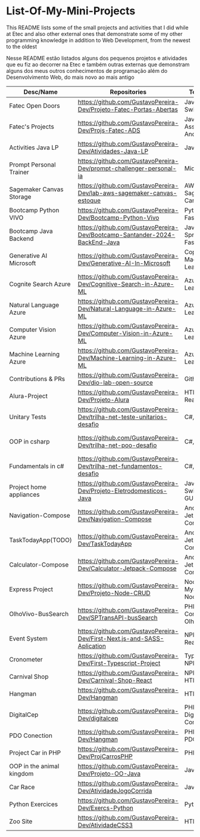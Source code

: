 # List-Of-My-Mini-Projects

<p>This README lists some of the small projects and activities that I did while at Etec and also other external ones that demonstrate some of my other programming knowledge in addition to Web Development, from the newest to the oldest</p>
<p>Nesse README estão listados alguns dos pequenos projetos e atividades que eu fiz ao decorrer na Etec e também outras externas que demonstram alguns dos meus outros conhecimentos de programação além do Desenvolvimento Web, do mais novo ao mais antigo</p>


| Desc/Name               |  Repositories                                                              | Technologies                     | Plataform           |
| ------------------------| ---------------------------------------------------------------------------| ---------------------------------| --------------------|
| Fatec Open Doors        | https://github.com/GustavoPereira-Dev/Projeto-Fatec-Portas-Abertas         | Java, Java Swing, GUI            | Fatec               |
| Fatec's Projects        | https://github.com/GustavoPereira-Dev/Projs-Fatec-ADS                      | Java, Python, Assembly, Android  | Fatec               |
| Activities Java LP      | https://github.com/GustavoPereira-Dev/Atividades-Java-LP                   | Java                             | Fatec               |
| Prompt Personal Trainer | https://github.com/GustavoPereira-Dev/prompt-challenger-personal-ia        | Microsoft Copilot                | DIO                 |
| Sagemaker Canvas Storage| https://github.com/GustavoPereira-Dev/lab-aws-sagemaker-canvas-estoque     | AWS, Sagemaker Canvas            | DIO                 |
| Bootcamp Python VIVO    | https://github.com/GustavoPereira-Dev/Bootcamp-Python-Vivo                 | Python, OOP, FastAPI             | DIO                 |
| Bootcamp Java Backend   | https://github.com/GustavoPereira-Dev/Bootcamp-Santander-2024-BackEnd-Java | Java, OOP, Spring, Maven, FastAPI| DIO                 |
| Generative AI Microsoft | https://github.com/GustavoPereira-Dev/Generative-AI-In-Microsoft           | Copilot, Azure, Machine Learning | Bootcamp Azure AI   |
| Cognite Search Azure    | https://github.com/GustavoPereira-Dev/Cognitive-Search-in-Azure-ML         | Azure, Machine Learning          | Bootcamp Azure AI   |
| Natural Language Azure  | https://github.com/GustavoPereira-Dev/Natural-Language-in-Azure-ML         | Azure, Machine Learning          | Bootcamp Azure AI   |
| Computer Vision Azure   | https://github.com/GustavoPereira-Dev/Computer-Vision-in-Azure-ML          | Azure, Machine Learning          | Bootcamp Azure AI   |
| Machine Learning Azure  | https://github.com/GustavoPereira-Dev/Machine-Learning-in-Azure-ML         | Azure, Machine Learning          | Bootcamp Azure AI   |
| Contributions & PRs     | https://github.com/GustavoPereira-Dev/dio-lab-open-source                  | Github, Git                      | Bootcamp Azure AI   |
| Alura-Project           | https://github.com/GustavoPereira-Dev/Projeto-Alura                        | HTML, CSS, React, NPM            | Alura               |
| Unitary Tests           | https://github.com/GustavoPereira-Dev/trilha-net-teste-unitarios-desafio   | C#, Xunit, .net                  | Bootcamp Decola Tech|
| OOP in csharp           | https://github.com/GustavoPereira-Dev/trilha-net-poo-desafio               | C#, .net, OOP                    | Bootcamp Decola Tech| 
| Fundamentals in c#      | https://github.com/GustavoPereira-Dev/trilha-net-fundamentos-desafio       | C#, .net                         | Bootcamp Decola Tech|
| Project home appliances | https://github.com/GustavoPereira-Dev/Projeto-Eletrodomesticos-Java        | Java, Java Swing, MySQL, GUI     | Etec                |
| Navigation-Compose      | https://github.com/GustavoPereira-Dev/Navigation-Compose                   | Android, Kotlin, Jetpack-Compose | Etec                |
| TaskTodayApp(TODO)      | https://github.com/GustavoPereira-Dev/TaskTodayApp                         | Android, Kotlin, Jetpack-Compose | Etec                |
| Calculator-Compose      | https://github.com/GustavoPereira-Dev/Calculator-Jetpack-Compose           | Android, Kotlin, Jetpack-Compose | Etec                |
| Express Project         | https://github.com/GustavoPereira-Dev/Projeto-Node-CRUD                    | Node, Express, MySQL, NPM, Node  | Etec                |
| OlhoVivo-BusSearch      | https://github.com/GustavoPereira-Dev/SPTransAPI-busSearch                 | PHP, Composer,API, Olho Vivo API | Open                |
| Event System            | https://github.com/GustavoPereira-Dev/First-Next.js-and-SASS-Aplication    | NPM, Next, React, SASS           | Opem                |
| Cronometer              | https://github.com/GustavoPereira-Dev/First-Typescript-Project             | TypesScript, NPM                 | Open                |
| Carnival Shop           | https://github.com/GustavoPereira-Dev/Carnival-Shop-React                  | NPM, HTML,CSS,React              | Jetbrrains          |
| Hangman                 | https://github.com/GustavoPereira-Dev/Hangman                              | HTML-CSS-JS                      | Jetbrains           |
| DigitalCep              | https://github.com/GustavoPereira-Dev/digitalcep                           | PHP, API, DigitalCep, Composer   | DIO                 |
| PDO Conection           | https://github.com/GustavoPereira-Dev/Hangman                              | PHP, MySQL, PDO                  | Etec                |
| Project Car in PHP      | https://github.com/GustavoPereira-Dev/ProjCarrosPHP                        | PHP, OOP                         | Etec                |
|OOP in the animal kingdom| https://github.com/GustavoPereira-Dev/Projeto-OO-Java                      | Java, OOP                        | Etec                |
| Car Race                | https://github.com/GustavoPereira-Dev/AtividadeJogoCorrida                 | Java, OOP                        | Etec                |
| Python Exercices        | https://github.com/GustavoPereira-Dev/Exercs-Python                        | Python, PIP                      | Open                |
| Zoo Site                | https://github.com/GustavoPereira-Dev/AtividadeCSS3                        | HTML, JS, OOP                    | Etec                |


